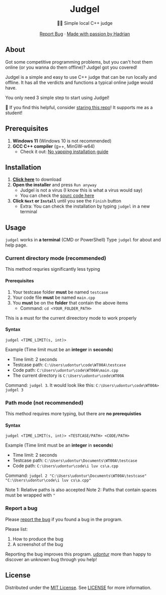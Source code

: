 <br />
<div align="center">
  <h1 align="center">Judgel</h3>
  <p align="center">
    🧑‍⚖️ Simple local C++ judge
    <br />
    <br />
    <a href="https://github.com/udontur/judgel/issues/new">Report Bug</a>
    ·
    <a href="https://github.com/udontur">Made with passion by Hadrian</a>
  </p>
</div>

## About

Got some competitive programming problems, but you can't host them online (or you wanna do them offline)? Judgel got you covered!

Judgel is a simple and easy to use C++ judge that can be run locally and offline. It has all the verdicts and functions a typical online judge would have.

You only need 3 simple step to start using Judgel! 

🌟 If you find this helpful, consider [staring this repo](https://docs.github.com/en/get-started/exploring-projects-on-github/saving-repositories-with-stars)! It supports me as a student!

## Prerequisites
1. **Windows 11** (Windows 10 is not recommended)
2. **GCC C++ compiler** (g++, MinGW-w64)
    - Check it out: [No yapping installation guide](https://hadrianlau.com/blog/no-yap-mingw-w64-guide)
## Installation 
1. **[Click here](https://raw.githubusercontent.com/udontur/judgel/main/app/judgel.msi)** to download
2. **Open the installer** and press ```Run anyway```
    - Judgel is not a virus (I know this is what a virus would say)
    - You can check the [sourc code here](https://github.com/udontur/judgel/src)
3. **Click ```Next``` or ```Install```** until you see the ```Finish``` button
    - Extra: You can check the installation by typing ```judgel``` in a new terminal
## Usage
```judgel``` works in **a terminal** (CMD or PowerShell) 
Type ```judgel``` for about and help page. 
### Current directory mode (recommended)
This method requries significantly less typing
#### Prerequisites 
1. Your testcase folder **must** be named ```testcase```
2. Your code file **must** be named ```main.cpp```
3. You **must** be on the **folder** that contain the above items
    -  Command: ```cd <YOUR_FOLDER_PATH>```

This is a must for the current direectory mode to work properly
#### Syntax
```judgel <TIME_LIMIT(s, int)>```

Example (Time limit must be an **integer** in **seconds**)
-  Time limit: 2 seconds
- Testcase path: ```C:\Users\udontur\code\WT00A\testcase```
- Code path: ```C:\Users\udontur\code\WT00A\main.cpp```
- The current directory is ```C:\Users\udontur\code\WT00A```

Command: ```judgel 3```. 
It would look like this: ```C:\Users\udontur\code\WT00A> judgel 3```
### Path mode (not recommended)
This method requires more typing, but there are **no prerequisties**
#### Syntax
```judgel <TIME_LIMIT(s, int)> <TESTCASE/PATH> <CODE/PATH>```

Example (Time limit must be an **integer** in **seconds**)
- Time limit: 2 seconds
- Testcase path: ```C:\Users\udontur\Documents\WT00A\testcase```
- Code path: ```C:\Users\udontur\code\i luv cs\a.cpp```

Command: ```judgel 2 "C:\Users\udontur\Documents\WT00A\testcase" "C:\Users\udontur\code\i luv cs\a.cpp"``` 

Note 1: Relative paths is also accepted
Note 2: Paths that contain spaces must be wrapped with ```"``` 

### Report a bug
Please [report the bug](https://github.com/udontur/judgel/issues/new) if you found a bug in the program.

Please list:
1. How to produce the bug
2. A screenshot of the bug

Reporting the bug improves this program. [udontur](https://github.com/udontur) more than happy to discover an unknown bug through you help! 

## License

Distributed under the [MIT License](https://github.com/udontur/ossd-mark-calculator/blob/main/LICENSE). See [LICENSE](https://github.com/udontur/ossd-mark-calculator/blob/main/LICENSE) for more information.
